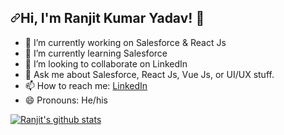 <h2 dir="auto"><a class="anchor" aria-hidden="true"><svg class="octicon octicon-link" viewBox="0 0 16 16" version="1.1" width="16" height="16" aria-hidden="true"><path fill-rule="evenodd" d="M7.775 3.275a.75.75 0 001.06 1.06l1.25-1.25a2 2 0 112.83 2.83l-2.5 2.5a2 2 0 01-2.83 0 .75.75 0 00-1.06 1.06 3.5 3.5 0 004.95 0l2.5-2.5a3.5 3.5 0 00-4.95-4.95l-1.25 1.25zm-4.69 9.64a2 2 0 010-2.83l2.5-2.5a2 2 0 012.83 0 .75.75 0 001.06-1.06 3.5 3.5 0 00-4.95 0l-2.5 2.5a3.5 3.5 0 004.95 4.95l1.25-1.25a.75.75 0 00-1.06-1.06l-1.25 1.25a2 2 0 01-2.83 0z"></path></svg></a>Hi, I'm Ranjit Kumar Yadav! <g-emoji class="g-emoji" alias="wave">👋</g-emoji></h2>

- 🔭 I’m currently working on Salesforce & React Js
- 🌱 I’m currently learning Salesforce
- 👯 I’m looking to collaborate on LinkedIn <!-- - 🤔 I’m looking for help with -->
- 💬 Ask me about Salesforce, React Js, Vue Js, or UI/UX stuff.
- 📫 How to reach me: <a href="https://www.linkedin.com/company/cloudanalogy" rel="nofollow">LinkedIn</a>
- 😄 Pronouns: He/his

<a href="#">
  <img align="center" src="https://github-readme-stats.vercel.app/api/top-langs/?username=yadavranjit&theme=light&hide_langs_below=1" alt="Ranjit's github stats" data-canonical-src="https://github-readme-stats.vercel.app/api/top-langs/?username=yadavranjit&theme=light&hide_langs_below=1" style="max-width: 100%;">
</a>

